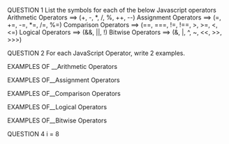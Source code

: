 QUESTION 1 
List the symbols for each of the below Javascript operators
Arithmetic Operators ==> (+, -, *, /, %, ++, --)
Assignment Operators ==> (=, +=, -=, *=, /=, %=)
Comparison Operators ==> (==, ===, !=, !==, >, >=, <, <=)
Logical Operators ==> (&&, ||, !)
Bitwise Operators ==> (&, |, ^, ~, <<, >>, >>>)

QUESTION 2 
For each JavaScript Operator, write 2 examples.

 EXAMPLES OF __Arithmetic Operators
<!-- 
const sum = 700 + 200
console.log (sum)

const remainder = 25 % 3 
console.log(remainder)
 -->

EXAMPLES OF__Assignment Operators
<!-- 
let x = 12;
x /= 6;

let x = 200;
x -= 100;
 -->

EXAMPLES OF__Comparison Operators 
<!-- 
let equal = 30 === 30
console.log(equal)

let notequal = 70 != 70
console.log(notequal) 
 -->


EXAMPLES OF__Logical Operators
<!-- 
let and = 30 < 70 && 10 > 3
console.log(and)

let or = !(10 < 50 || 8 > 80)
console.log(or)
 -->

EXAMPLES OF__Bitwise Operators 
<!-- 
3 & 1;

6 ^ 1;
 -->



QUESTION 4
i = 8

